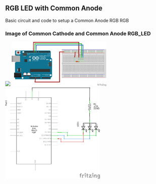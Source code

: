 ## RGB LED with Common Anode
Basic circuit and code to setup a Common Anode RGB RGB

### Image of Common Cathode and Common Anode RGB_LED


<img src="http://www.mikroblog.net/wp-content/uploads/2015/11/rgb-led-pinout.jpg" width="300">

<img src="docs/Basic_RGB_LED_bb.png" width="300">

<img src="docs/Basic_RGB_LED_schem.png" width="300">
